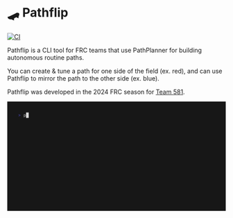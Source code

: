 # 🛹 Pathflip

[![CI](https://github.com/jonahsnider/pathflip/actions/workflows/ci.yml/badge.svg?branch=main)](https://github.com/jonahsnider/pathflip/actions/workflows/ci.yml)

Pathflip is a CLI tool for FRC teams that use PathPlanner for building autonomous routine paths.

You can create & tune a path for one side of the field (ex. red), and can use Pathflip to mirror the path to the other side (ex. blue).

Pathflip was developed in the 2024 FRC season for [Team 581](https://github.com/team581).

![Demo of Pathflip usage](docs/demo.gif)
